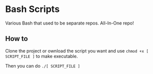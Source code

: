 # Bash Scripts

Various Bash that used to be separate repos. All-In-One repo!

## How to

Clone the project or ownload the script you want and use `chmod +x [ SCRIPT_FILE ]` to make executable. 

Then you can do `./[ SCRIPT_FILE ]`
